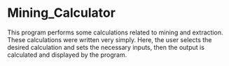 # Mining_Calculator
 This program performs some calculations related to mining and extraction. These calculations were written very simply. Here, the user selects the desired calculation and sets the necessary inputs, then the output is calculated and displayed by the program.

